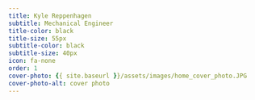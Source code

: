 ```yaml
---
title: Kyle Reppenhagen
subtitle: Mechanical Engineer
title-color: black
title-size: 55px
subtitle-color: black
subtitle-size: 40px
icon: fa-none
order: 1
cover-photo: {{ site.baseurl }}/assets/images/home_cover_photo.JPG
cover-photo-alt: cover photo
---
```


